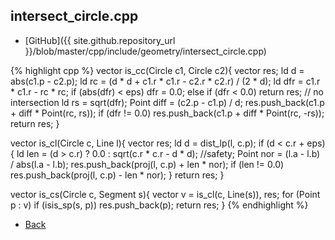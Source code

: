 ## intersect_circle.cpp

- [GitHub]({{ site.github.repository_url }}/blob/master/cpp/include/geometry/intersect_circle.cpp)

{% highlight cpp %}
vector<Point> is_cc(Circle c1, Circle c2){
  vector<Point> res;
  ld d = abs(c1.p - c2.p);
  ld rc = (d * d + c1.r * c1.r - c2.r * c2.r) / (2 * d);
  ld dfr = c1.r * c1.r - rc * rc;
  if (abs(dfr) < eps) dfr = 0.0;
  else if (dfr < 0.0) return res; // no intersection
  ld rs = sqrt(dfr);
  Point diff = (c2.p - c1.p) / d;
  res.push_back(c1.p + diff * Point(rc, rs));
  if (dfr != 0.0) res.push_back(c1.p + diff * Point(rc, -rs));
  return res;
}

vector<Point> is_cl(Circle c, Line l){
  vector<Point> res;
  ld d = dist_lp(l, c.p);
  if (d < c.r + eps){
    ld len = (d > c.r) ? 0.0 : sqrt(c.r * c.r - d * d); //safety;
    Point nor = (l.a - l.b) / abs(l.a - l.b);
    res.push_back(proj(l, c.p) + len * nor);
    if (len != 0.0) res.push_back(proj(l, c.p) - len * nor);
  }
  return res;
}

vector<Point> is_cs(Circle c, Segment s){
  vector<Point> v = is_cl(c, Line(s)), res;
  for (Point p : v)
    if (isis_sp(s, p)) res.push_back(p);
  return res;
}
{% endhighlight %}

- [Back](../../../..)
